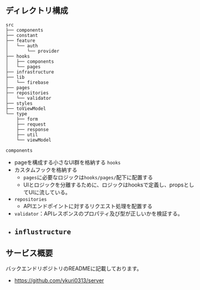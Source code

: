 ## ディレクトリ構成
```
src
├── components
├── constant
├── feature
│   └── auth
│       └── provider
├── hooks
│   ├── components
│   └── pages
├── infrastructure
├── lib
│   └── firebase
├── pages
├── repositories
│   └── validator
├── styles
├── toViewModel
└── type
    ├── form
    ├── request
    ├── response
    ├── util
    └── viewModel
```
`components`
- pageを構成する小さなUI群を格納する
`hooks`
- カスタムフックを格納する
  - `pages`に必要なロジックは`hooks/pages/`配下に配置する
  - UIとロジックを分離するために、ロジックはhooksで定義し、propsとしてUIに流している。
- `repositories`
  - APIエンドポイントに対するリクエスト処理を配置する
- `validator`：APIレスポンスのプロパティ及び型が正しいかを検証する。
- `influstructure`
  -
  

## サービス概要
バックエンドリポジトリのREADMEに記載しております。
- https://github.com/ykuri0313/server
